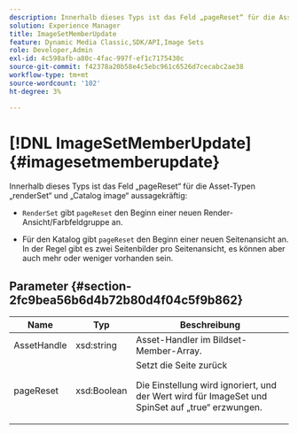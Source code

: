 ```yaml
---
description: Innerhalb dieses Typs ist das Feld „pageReset“ für die Asset-Typen „renderSet“ und „Catalog image“ aussagekräftig
solution: Experience Manager
title: ImageSetMemberUpdate
feature: Dynamic Media Classic,SDK/API,Image Sets
role: Developer,Admin
exl-id: 4c598afb-a80c-4fac-997f-ef1c7175430c
source-git-commit: f42378a20b58e4c5ebc961c6526d7cecabc2ae38
workflow-type: tm+mt
source-wordcount: '102'
ht-degree: 3%

---
```


# [!DNL ImageSetMemberUpdate]{#imagesetmemberupdate}

Innerhalb dieses Typs ist das Feld „pageReset“ für die Asset-Typen „renderSet“ und „Catalog image“ aussagekräftig:

* `RenderSet` gibt `pageReset` den Beginn einer neuen Render-Ansicht/Farbfeldgruppe an.

* Für den Katalog gibt `pageReset` den Beginn einer neuen Seitenansicht an. In der Regel gibt es zwei Seitenbilder pro Seitenansicht, es können aber auch mehr oder weniger vorhanden sein.

## Parameter {#section-2fc9bea56b6d4b72b80d4f04c5f9b862}

<table id="table_04100BB8ABD84EF68B0A7CE3AD946414"> 
 <thead> 
  <tr> 
   <th colname="col1" class="entry"> Name </th> 
   <th colname="col2" class="entry"> Typ </th> 
   <th colname="col3" class="entry"> Beschreibung </th> 
  </tr> 
 </thead>
 <tbody> 
  <tr> 
   <td colname="col1"> <span class="codeph"> <span class="varname"> AssetHandle</span> </span> </td> 
   <td colname="col2"> <span class="codeph"> xsd:string</span> </td> 
   <td colname="col3"> Asset-Handler im Bildset-Member-Array. </td> 
  </tr> 
  <tr> 
   <td colname="col1"> <span class="codeph"> <span class="varname"> pageReset</span> </span> </td> 
   <td colname="col2"> <span class="codeph"> xsd:Boolean</span> </td> 
   <td colname="col3">Setzt die Seite zurück <p>Die Einstellung wird ignoriert, und der Wert wird für <span class="codeph"> ImageSet</span> und <span class="codeph"> SpinSet</span> auf „true“ erzwungen. </p></td> 
  </tr> 
 </tbody> 
</table>
